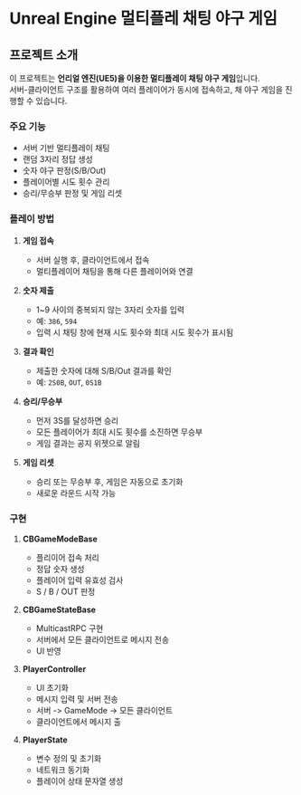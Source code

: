 # Unreal Engine 멀티플레 채팅 야구 게임

## 프로젝트 소개
이 프로젝트는 **언리얼 엔진(UE5)을 이용한 멀티플레이 채팅 야구 게임**입니다.  
서버-클라이언트 구조를 활용하여 여러 플레이어가 동시에 접속하고, 채 야구 게임을 진행할 수 있습니다.

### 주요 기능
- 서버 기반 멀티플레이 채팅
- 랜덤 3자리 정답 생성
- 숫자 야구 판정(S/B/Out)
- 플레이어별 시도 횟수 관리
- 승리/무승부 판정 및 게임 리셋

### 플레이 방법

1. **게임 접속**
   - 서버 실행 후, 클라이언트에서 접속
   - 멀티플레이어 채팅을 통해 다른 플레이어와 연결

2. **숫자 제출**
   - 1~9 사이의 중복되지 않는 3자리 숫자를 입력
   - 예: `386`, `594`
   - 입력 시 채팅 창에 현재 시도 횟수와 최대 시도 횟수가 표시됨

3. **결과 확인**
   - 제출한 숫자에 대해 S/B/Out 결과를 확인
   - 예: `2S0B`, `OUT`, `0S1B`

4. **승리/무승부**
   - 먼저 3S를 달성하면 승리
   - 모든 플레이어가 최대 시도 횟수를 소진하면 무승부
   - 게임 결과는 공지 위젯으로 알림
  
5. **게임 리셋**
   - 승리 또는 무승부 후, 게임은 자동으로 초기화
   - 새로운 라운드 시작 가능

### 구현
1. **CBGameModeBase**
   - 플리이어 접속 처리
   - 정답 숫자 생성
   - 플레이어 입력 유효성 검사
   - S / B / OUT 판정

2. **CBGameStateBase**
   - MulticastRPC 구현
   - 서버에서 모든 클라이언트로 메시지 전송
   - UI 반영
     
3. **PlayerController**
   - UI 초기화
   - 메시지 입력 및 서버 전송
   - 서버 -> GameMode -> 모든 클라이언트
   - 클라이언트에서 메시지 출
     
4. **PlayerState**
   - 변수 정의 및 초기화
   - 네트워크 동기화
   - 플레이어 상태 문자열 생성    
